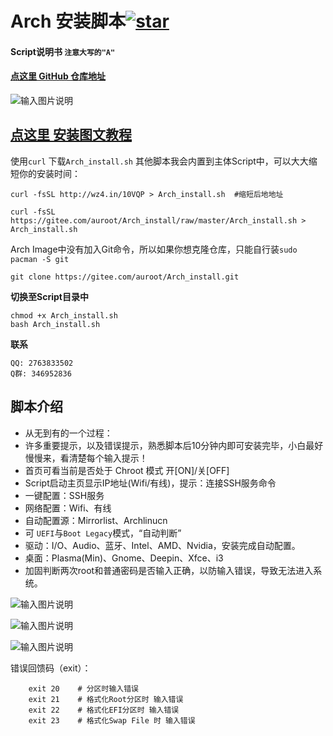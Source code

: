 # Arch 安装脚本<a href='https://gitee.com/auroot/Arch_install/stargazers'><img src='https://gitee.com/auroot/Arch_install/badge/star.svg?theme=dark' alt='star'></img></a>
#### Script说明书 `注意大写的"A"`
#### [**点这里 GitHub 仓库地址**](https://github.com/BaSierL/Arch_install)
![输入图片说明](https://images.gitee.com/uploads/images/2020/0312/101913_b0e6e9cf_5700645.jpeg "1 (2).jpg")

## [点这里 安装图文教程](https://blog.csdn.net/weixin_42871436/article/details/105126833)


使用`curl` 下载`Arch_install.sh` 其他脚本我会内置到主体Script中，可以大大缩短你的安装时间：
```Shell
curl -fsSL http://wz4.in/10VQP > Arch_install.sh  #缩短后地地址
```
```Shell
curl -fsSL https://gitee.com/auroot/Arch_install/raw/master/Arch_install.sh > Arch_install.sh
```
Arch Image中没有加入Git命令，所以如果你想克隆仓库，只能自行装```sudo pacman -S git```
```Shell
git clone https://gitee.com/auroot/Arch_install.git
```
**切换至Script目录中**
```Shell
chmod +x Arch_install.sh
bash Arch_install.sh
```
**联系**
```
QQ: 2763833502
Q群: 346952836
```
## 脚本介绍
- 从无到有的一个过程：
- 许多重要提示，以及错误提示，熟悉脚本后10分钟内即可安装完毕，小白最好慢慢来，看清楚每个输入提示！
- 首页可看当前是否处于 Chroot 模式 开[ON]/关[OFF]
- Script启动主页显示IP地址(Wifi/有线)，提示：连接SSH服务命令
- 一键配置：SSH服务
- 网络配置：Wifi、有线
- 自动配置源：Mirrorlist、Archlinucn
- 可 ```UEFI```与```Boot Legacy```模式，“自动判断”
- 驱动：I/O、Audio、蓝牙、Intel、AMD、Nvidia，安装完成自动配置。
- 桌面：Plasma(Min)、Gnome、Deepin、Xfce、i3
- 加固判断两次root和普通密码是否输入正确，以防输入错误，导致无法进入系统。


![输入图片说明](https://images.gitee.com/uploads/images/2020/0323/143132_e370a19e_5700645.jpeg)


![输入图片说明](https://images.gitee.com/uploads/images/2020/0323/143312_60a8d9f5_5700645.png)


![输入图片说明](https://images.gitee.com/uploads/images/2020/0323/143359_7279cc6a_5700645.png)


错误回馈码（exit）：
```
    exit 20    # 分区时输入错误
    exit 21    # 格式化Root分区时 输入错误 
    exit 22    # 格式化EFI分区时 输入错误 
    exit 23    # 格式化Swap File 时 输入错误 
```